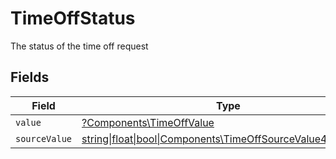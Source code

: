 # TimeOffStatus

The status of the time off request


## Fields

| Field                                                                                                        | Type                                                                                                         | Required                                                                                                     | Description                                                                                                  |
| ------------------------------------------------------------------------------------------------------------ | ------------------------------------------------------------------------------------------------------------ | ------------------------------------------------------------------------------------------------------------ | ------------------------------------------------------------------------------------------------------------ |
| `value`                                                                                                      | [?Components\TimeOffValue](../../Models/Components/TimeOffValue.md)                                          | :heavy_minus_sign:                                                                                           | N/A                                                                                                          |
| `sourceValue`                                                                                                | [string\|float\|bool\|Components\TimeOffSourceValue4\|array\|null](../../Models/Components/TimeOffSourceValue.md) | :heavy_minus_sign:                                                                                           | N/A                                                                                                          |
